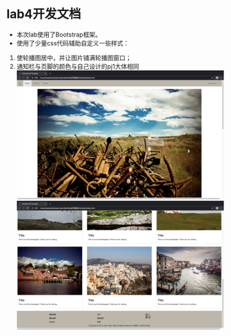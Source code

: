 # lab4开发文档
* 本次lab使用了Bootstrap框架。
* 使用了少量css代码辅助自定义一些样式：
1. 使轮播图居中，并让图片铺满轮播图窗口；
2. 通知栏与页脚的颜色与自己设计的pj1大体相同
![home1](images/home/home1.png)
![home2](images/home/home2.png)
